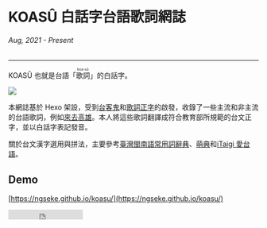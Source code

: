 #  KOASÛ 白話字台語歌詞網誌
###### Aug, 2021 - Present
---
KOASÛ 也就是台語「<ruby>歌詞<rt>koa-sû</rt></ruby>」的白話字。

![](~@/assets/img/article/koasu/cover.png)


本網誌基於 Hexo 架設，受到[台客鬼](https://taikegui.wordpress.com/)和[歌詞正字](https://kuasu.tgb.org.tw/)的啟發，收錄了一些主流和非主流的台語歌詞，例如[來去高雄](https://ngseke.github.io/koasu/laikhi-kohiong/)。本人將這些歌詞翻譯成符合教育部所規範的台文正字，並以白話字表記發音。

關於台文漢字選用與拼法，主要參考[臺灣閩南語常用詞辭典](https://twblg.dict.edu.tw/holodict_new/)、[萌典](https://www.moedict.tw/)和[iTaigi 愛台語](https://itaigi.tw/)。


## Demo

[https://ngseke.github.io/koasu/](https://ngseke.github.io/koasu/)

<iframe src="https://ghbtns.com/github-btn.html?user=ngseke&repo=koasu&type=star&count=false" frameborder="0" scrolling="0" width="150" height="20"></iframe>
